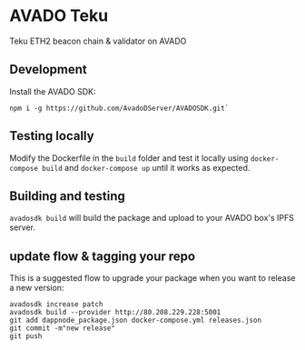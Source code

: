 # AVADO Teku

Teku ETH2 beacon chain & validator on AVADO

## Development

Install the AVADO SDK:
```
npm i -g https://github.com/AvadoDServer/AVADOSDK.git`
```

## Testing locally

Modify the Dockerfile in the `build` folder and test it locally using `docker-compose build` and `docker-compose up` until it works as expected.

## Building and testing

`avadosdk build` will build the package and upload to your AVADO box's IPFS server.

## update flow & tagging your repo

This is a suggested flow to upgrade your package when you want to release a new version:

```
avadosdk increase patch
avadosdk build --provider http://80.208.229.228:5001
git add dappnode_package.json docker-compose.yml releases.json
git commit -m"new release"
git push
```
